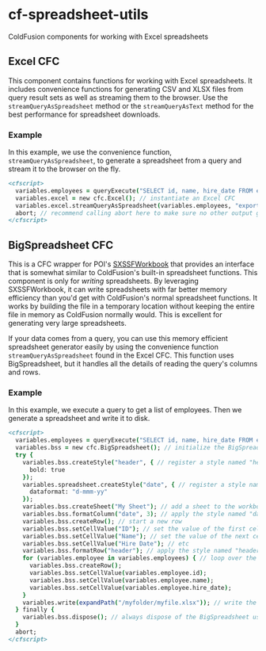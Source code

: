 # cf-spreadsheet-utils
ColdFusion components for working with Excel spreadsheets

## Excel CFC

This component contains functions for working with Excel spreadsheets. It includes convenience functions for generating CSV and XLSX files from query result sets as well as streaming them to the browser. Use the `streamQueryAsSpreadsheet` method or the `streamQueryAsText` method for the best performance for spreadsheet downloads. 

### Example

In this example, we use the convenience function, `streamQueryAsSpreadsheet`, to generate a spreadsheet from a query and stream it to the browser on the fly.

```cfml
<cfscript>
  variables.employees = queryExecute("SELECT id, name, hire_date FROM employees"); // retrieve the query result set
  variables.excel = new cfc.Excel(); // instantiate an Excel CFC
  variables.excel.streamQueryAsSpreadsheet(variables.employees, "export.xlsx", "My Sheet"); // call the convenience function; pass in the spreadsheet, desired file name, and sheet name
  abort; // recommend calling abort here to make sure no other output gets streamed to the browser accidentally
</cfscript>
```

## BigSpreadsheet CFC

This is a CFC wrapper for POI's [SXSSFWorkbook](https://poi.apache.org/apidocs/dev/org/apache/poi/xssf/streaming/SXSSFWorkbook.html) that provides an interface that is somewhat similar to ColdFusion's built-in spreadsheet functions. This component is only for *writing* spreadsheets. By leveraging SXSSFWorkbook, it can write spreadsheets with far better memory efficiency than you'd get with ColdFusion's normal spreadsheet functions. It works by building the file in a temporary location without keeping the entire file in memory as ColdFusion normally would. This is excellent for generating very large spreadsheets.

If your data comes from a query, you can use this memory efficient spreadsheet generator easily by using the convenience function `streamQueryAsSpreadsheet` found in the Excel CFC. This function uses BigSpreadsheet, but it handles all the details of reading the query's columns and rows.

### Example

In this example, we execute a query to get a list of employees. Then we generate a spreadsheet and write it to disk.

```cfml
<cfscript>
  variables.employees = queryExecute("SELECT id, name, hire_date FROM employees");
  variables.bss = new cfc.BigSpreadsheet(); // initialize the BigSpreadsheet
  try {
    variables.bss.createStyle("header", { // register a style named "header" which makes the text bold
      bold: true
    });
    variables.spreadsheet.createStyle("date", { // register a style named "date" which formats the cell as a date
      dataformat: "d-mmm-yy"
    });
    variables.bss.createSheet("My Sheet"); // add a sheet to the workbook
    variables.bss.formatColumn("date", 3); // apply the style named "date" to column 3
    variables.bss.createRow(); // start a new row
    variables.bss.setCellValue("ID"); // set the value of the first cell in the row
    variables.bss.setCellValue("Name"); // set the value of the next cell in the row
    variables.bss.setCellValue("Hire Date"); // etc
    variables.bss.formatRow("header"); // apply the style named "header" to the current row
    for (variables.employee in variables.employees) { // loop over the dataset, starting a new row for each record
      variables.bss.createRow();
      variables.bss.setCellValue(variables.employee.id);
      variables.bss.setCellValue(variables.employee.name);
      variables.bss.setCellValue(variables.employee.hire_date);
    }
    variables.write(expandPath("/myfolder/myfile.xlsx")); // write the workbook to disk
  } finally {
    variables.bss.dispose(); // always dispose of the BigSpreadsheet using a try-finally block
  }
  abort;
</cfscript>
```

